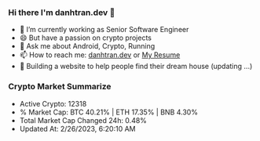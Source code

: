 ### Hi there I'm danhtran.dev 👋

- 🔭 I’m currently working as Senior Software Engineer
- 😄 But have a passion on crypto projects
- 💬 Ask me about Android, Crypto, Running 
- 📫 How to reach me: <a href="https://danhtran.dev" target="_blank">danhtran.dev</a> or <a href="Dan-Resume.pdf" target="_blank">My Resume</a>
- 🌱 Building a website to help people find their dream house (updating ...)

### Crypto Market Summarize
- Active Crypto: 12318
- % Market Cap: BTC 40.21% | ETH 17.35% | BNB 4.30%
- Total Market Cap Changed 24h: 0.48%
- Updated At: 2/26/2023, 6:20:10 AM
